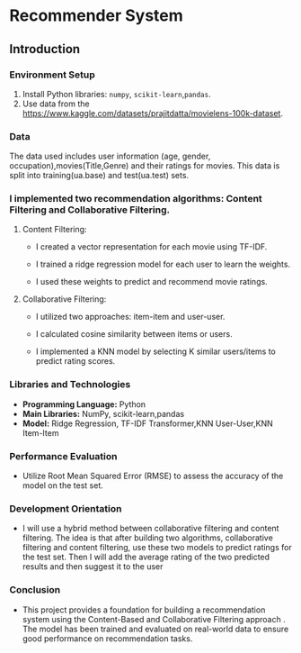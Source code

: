 # Recommender System

## Introduction

### Environment Setup
1. Install Python libraries: `numpy`, `scikit-learn`,`pandas`.
2. Use data from the https://www.kaggle.com/datasets/prajitdatta/movielens-100k-dataset.

### Data
The data used includes user information (age, gender, occupation),movies(Title,Genre) and their ratings for movies. This data is split into training(ua.base) and test(ua.test) sets.

### I implemented two recommendation algorithms: Content Filtering and Collaborative Filtering.

1. Content Filtering:

   - I created a vector representation for each movie using TF-IDF.

   - I trained a ridge regression model for each user to learn the weights.

   - I used these weights to predict and recommend movie ratings.

2. Collaborative Filtering:

   - I utilized two approaches: item-item and user-user.

   - I calculated cosine similarity between items or users.

   - I implemented a KNN model by selecting K similar users/items to predict rating scores. 

### Libraries and Technologies
- **Programming Language:** Python
- **Main Libraries:** NumPy, scikit-learn,pandas
- **Model:** Ridge Regression, TF-IDF Transformer,KNN User-User,KNN Item-Item

### Performance Evaluation
- Utilize Root Mean Squared Error (RMSE) to assess the accuracy of the model on the test set.

### Development Orientation 
- I will use a hybrid method between collaborative filtering and content filtering. The idea is that after building two algorithms, collaborative filtering and content filtering, use these two models to predict ratings for the test set. Then I will add the average rating of the two predicted results and then suggest it to the user

### Conclusion
- This project provides a foundation for building a recommendation system using the Content-Based and Collaborative Filtering approach . The model has been trained and evaluated on real-world data to ensure good performance on recommendation tasks.
